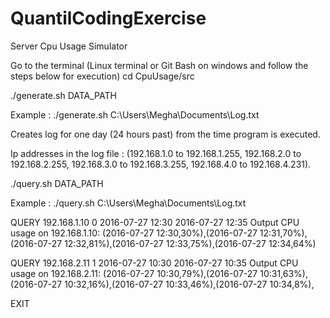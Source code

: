 # QuantilCodingExercise
Server Cpu Usage Simulator

Go to the terminal (Linux terminal or Git Bash on windows and follow the steps below for execution)
cd CpuUsage/src

./generate.sh DATA_PATH

Example : ./generate.sh C:\\Users\\Megha\\Documents\\Log.txt

Creates log for one day (24 hours past) from the time program is executed.

Ip addresses in the log file : (192.168.1.0 to 192.168.1.255, 192.168.2.0 to 192.168.2.255, 192.168.3.0 to 192.168.3.255, 192.168.4.0 to 192.168.4.231).

./query.sh DATA_PATH

Example : ./query.sh C:\\Users\\Megha\\Documents\\Log.txt

QUERY 192.168.1.10 0 2016-07-27 12:30 2016-07-27 12:35
Output
CPU usage on 192.168.1.10:
(2016-07-27 12:30,30%),(2016-07-27 12:31,70%),(2016-07-27 12:32,81%),(2016-07-27 12:33,75%),(2016-07-27 12:34,64%)

QUERY 192.168.2.11 1 2016-07-27 10:30 2016-07-27 10:35
Output
CPU usage on 192.168.2.11:
(2016-07-27 10:30,79%),(2016-07-27 10:31,63%),(2016-07-27 10:32,16%),(2016-07-27 10:33,46%),(2016-07-27 10:34,8%),

EXIT
